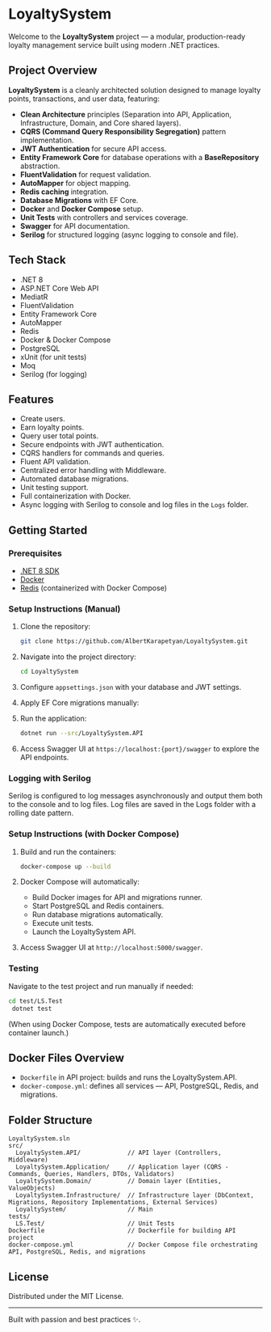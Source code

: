 ﻿# LoyaltySystem

Welcome to the **LoyaltySystem** project — a modular, production-ready loyalty management service built using modern .NET practices.

## Project Overview

**LoyaltySystem** is a cleanly architected solution designed to manage loyalty points, transactions, and user data, featuring:

- **Clean Architecture** principles (Separation into API, Application, Infrastructure, Domain, and Core shared layers).
- **CQRS (Command Query Responsibility Segregation)** pattern implementation.
- **JWT Authentication** for secure API access.
- **Entity Framework Core** for database operations with a **BaseRepository** abstraction.
- **FluentValidation** for request validation.
- **AutoMapper** for object mapping.
- **Redis caching** integration.
- **Database Migrations** with EF Core.
- **Docker** and **Docker Compose** setup.
- **Unit Tests** with controllers and services coverage.
- **Swagger** for API documentation.
- **Serilog** for structured logging (async logging to console and file).

## Tech Stack

- .NET 8
- ASP.NET Core Web API
- MediatR
- FluentValidation
- Entity Framework Core
- AutoMapper
- Redis
- Docker & Docker Compose
- PostgreSQL
- xUnit (for unit tests)
- Moq
- Serilog (for logging)

## Features

- Create users.
- Earn loyalty points.
- Query user total points.
- Secure endpoints with JWT authentication.
- CQRS handlers for commands and queries.
- Fluent API validation.
- Centralized error handling with Middleware.
- Automated database migrations.
- Unit testing support.
- Full containerization with Docker.
- Async logging with Serilog to console and log files in the `Logs` folder.

## Getting Started

### Prerequisites

- [.NET 8 SDK](https://dotnet.microsoft.com/en-us/download/dotnet/8.0)
- [Docker](https://www.docker.com/)
- [Redis](https://redis.io/) (containerized with Docker Compose)

### Setup Instructions (Manual)

1. Clone the repository:
   ```bash
   git clone https://github.com/AlbertKarapetyan/LoyaltySystem.git
   ```

2. Navigate into the project directory:
   ```bash
   cd LoyaltySystem
   ```

3. Configure `appsettings.json` with your database and JWT settings.

4. Apply EF Core migrations manually:

5. Run the application:
   ```bash
   dotnet run --src/LoyaltySystem.API
   ```

6. Access Swagger UI at `https://localhost:{port}/swagger` to explore the API endpoints.

### Logging with Serilog
Serilog is configured to log messages asynchronously and output them both to the console and to log files. Log files are saved in the Logs folder with a rolling date pattern.

### Setup Instructions (with Docker Compose)

1. Build and run the containers:
   ```bash
   docker-compose up --build
   ```

2. Docker Compose will automatically:
   - Build Docker images for API and migrations runner.
   - Start PostgreSQL and Redis containers.
   - Run database migrations automatically.
   - Execute unit tests.
   - Launch the LoyaltySystem API.

3. Access Swagger UI at `http://localhost:5000/swagger`.

### Testing

Navigate to the test project and run manually if needed:
```bash
cd test/LS.Test
 dotnet test
```

(When using Docker Compose, tests are automatically executed before container launch.)

## Docker Files Overview

- `Dockerfile` in API project: builds and runs the LoyaltySystem.API.
- `docker-compose.yml`: defines all services — API, PostgreSQL, Redis, and migrations.

## Folder Structure

```
LoyaltySystem.sln
src/
  LoyaltySystem.API/             // API layer (Controllers, Middleware)
  LoyaltySystem.Application/     // Application layer (CQRS - Commands, Queries, Handlers, DTOs, Validators)
  LoyaltySystem.Domain/          // Domain layer (Entities, ValueObjects)
  LoyaltySystem.Infrastructure/  // Infrastructure layer (DbContext, Migrations, Repository Implementations, External Services)
  LoyaltySystem/                 // Main
tests/
  LS.Test/                       // Unit Tests
Dockerfile                       // Dockerfile for building API project
docker-compose.yml               // Docker Compose file orchestrating API, PostgreSQL, Redis, and migrations
```

## License

Distributed under the MIT License.

---

Built with passion and best practices ✨.

